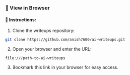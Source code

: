 ### 📖 View in Browser

#### 🔹 Instructions:

1. Clone the writeups repository:

```bash
git clone https://github.com/anish7600/ai-writeups.git
```

2. Open your browser and enter the URL:

```
file:///path-to-ai-writeups
```

3. Bookmark this link in your browser for easy access.
